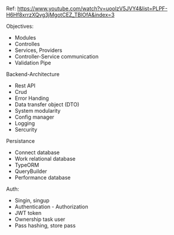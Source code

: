 Ref: https://www.youtube.com/watch?v=uoolzV5JVY4&list=PLPF-H6Hf8xrrzXQvg3jMgotCEZ_TBlOfA&index=3


Objectives:
  + Modules
  + Controlles
  + Services, Providers
  + Controller-Service communication
  + Validation Pipe

Backend-Architecture
  + Rest API
  + Crud
  + Error Handing
  + Data transfer object (DTO)
  + System modularity
  + Config manager
  + Logging
  + Sercurity

Persistance
  + Connect database
  + Work relational database
  + TypeORM
  + QueryBuilder
  + Performance database

Auth:
  + Singin, singup
  + Authentication - Authorization
  + JWT token
  + Ownership task user
  + Pass hashing, store pass